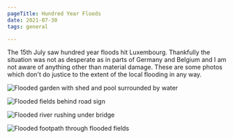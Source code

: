 ```yaml
---
pageTitle: Hundred Year Floods
date: 2021-07-30
tags: general

---
```

The 15th July saw hundred year floods hit Luxembourg. Thankfully the situation was not as desperate as in parts of Germany and Belgium and I am not aware of anything other than material damage. These are some photos which don't do justice to the extent of the local flooding in any way.

![Flooded garden with shed and pool surrounded by water](https://live.staticflickr.com/65535/51343703262_428476d683_c.jpg)

![Flooded fields behind road sign](https://live.staticflickr.com/65535/51344653163_f1372c9b89_c.jpg)

![Flooded river rushing under bridge](https://live.staticflickr.com/65535/51345166329_f50784fe54_c.jpg)

![Flooded footpath through flooded fields](https://live.staticflickr.com/65535/51343702822_ee8c7b184c_c.jpg)